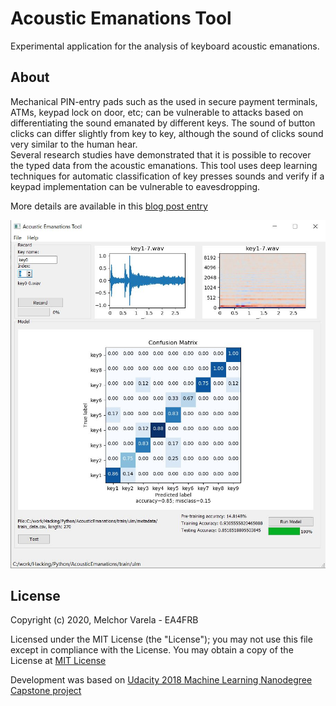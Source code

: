 # Acoustic Emanations Tool
Experimental application for the analysis of keyboard acoustic emanations.

## About
Mechanical PIN-entry pads such as the used in secure payment terminals, ATMs, keypad lock on door, etc; can be vulnerable to attacks based on differentiating the sound emanated by different keys. The sound of button clicks can differ slightly from key to key, although the sound of clicks sound very similar to the human hear.  
Several research studies have demonstrated that it is possible to recover the typed data from the acoustic emanations.
This tool uses deep learning techniques for automatic classification of key presses sounds and verify if a keypad implementation can be vulnerable to eavesdropping.

More details are available in this [blog post entry](https://hackbeacon.blogspot.com/2020/05/acoustics-emanation-tool.html)

![Screenshot](pic/screenshot.jpg)

## License
Copyright (c) 2020, Melchor Varela - EA4FRB

Licensed under the MIT License (the "License");
you may not use this file except in compliance with the License.
You may obtain a copy of the License at [MIT License](https://opensource.org/licenses/MIT)

Development was based on [Udacity 2018 Machine Learning Nanodegree Capstone project](https://github.com/mikesmales/Udacity-ML-Capstone)

